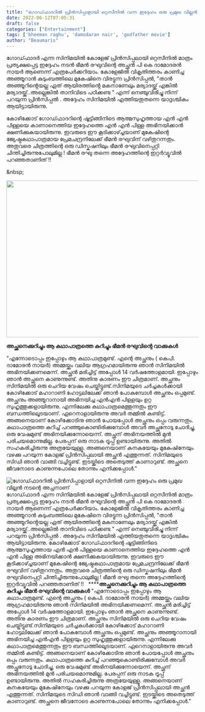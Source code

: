 ```yaml
---
title: "ഗോഡ്ഫാദറിൽ പ്രിൻസിപ്പാളായി ഒറ്റസീനിൽ വന്ന ഇദ്ദേഹം ഒരു പ്രമുഖ വില്ലൻ നടന്റെ അച്ഛനാണ്"
date: 2022-06-12T07:05:31
draft: false
categories: ["Entertainment"]
tags: ['bheeman raghu', 'damodaran nair', 'godfather movie']
author: "Beaumaris"
---
```


ഗോഡ്ഫാദർ എന്ന സിനിമയിൽ കോളേജ്‌ പ്രിൻസിപ്പലായി ഒറ്റസീനിൽ മാത്രം പ്രത്യക്ഷപ്പെട്ട ഇദ്ദേഹം നടൻ ഭീമൻ രഘുവിന്റെ അച്ഛൻ പി കെ ദാമോദരൻ നായർ ആണെന്ന് എത്രപേർക്കറിയാം. കോളേജിൽ വികൃതിത്തരം കാണിച്ച അഞ്ഞൂറാൻ കുടുംബത്തിലെ മുകേഷിനെ വിരട്ടുന്ന പ്രിൻസിപ്പൽ, "താൻ അഞ്ഞൂറിൻ്റെയല്ല ഏത് ആയിരത്തിൻ്റെ മകനാണേലും മര്യാദയ്ക്ക് എങ്കിൽ മര്യാദയ്ക്ക്..അല്ലെങ്കിൽ താനിവിടെ പഠിക്കണ്ട " എന്ന് നെഞ്ചുവിരിച്ചു നിന്ന് പറയുന്ന പ്രിൻസിപ്പൽ . അദ്ദേഹം സിനിമയിൽ എത്തിയതുതന്നെ യാദൃശ്ചികം ആയിട്ടായിരുന്നു.

കോഴിക്കോട്‌ ഗോഡ്ഫാദറിന്റെ ഷൂട്ടിങ്ങിനിടെ ആത്മസുഹൃത്തായ എൻ എൻ പിള്ളയെ കാണാനെത്തിയ ഇദ്ദേഹത്തെ എൻ എൻ പിള്ള അഭിനയിക്കാൻ ക്ഷണിക്കുകയായിരുന്നു. ഇവരുടെ ഈ കൂടിക്കാഴ്ച്ചയാണ്‌ മുകേഷിന്റെ ജ്യേഷ്ഠകഥാപാത്രമായ പ്രേമചന്ദ്രനിലേക്ക്‌ ഭീമൻ രഘുവിന്‌ വഴിതുറന്നതും. അതുവരെ ചിത്രത്തിന്റെ ഒരു ഡിസ്കഷനിലും ഭീമൻ രഘുവിനെപ്പറ്റി ചിന്തിച്ചിരുന്നുപോലുമില്ല ! ഭീമൻ രഘു തന്നെ അദ്ദേഹത്തിന്റെ ഇറ്റർവ്യൂവിൽ പറഞ്ഞതാണിത്‌ !!

&amp;nbsp;

<strong><img class="size-full wp-image-339006 aligncenter" src="https://cdn.boolokam.com/articles/2022/06/qdqdqqddqd.png" alt="" width="784" height="410" /></strong>

<strong>അച്ഛനെക്കുറിച്ചും ആ കഥാപാത്രത്തെ കുറിച്ചും ഭീമൻ രഘുവിന്റെ വാക്കുകൾ</strong>

"എന്നോടൊപ്പം ഇപ്പോഴും ആ കഥാപാത്രമുണ്ട്. എന്റെ അച്ഛനും ( കെപി. ദാമോരൻ നായർ) അമ്മയ്ക്കും വലിയ ആഗ്രഹമായിരുന്നു ഞാൻ സിനിമയിൽ അഭിനയിക്കണമെന്ന്. അച്ഛൻ മരിച്ചിട്ട് അപ്പോൾ 14 വർഷത്തോളമായി. ഇപ്പോഴും ഞാൻ അച്ഛനെ കാണുന്നുണ്ട്. അതിനു കാരണം ഈ ചിത്രമാണ്. അച്ഛനും സിനിമയിൽ ഒരു ചെറിയ വേഷം ചെയ്തിട്ടുണ്ട്.സിനിമയുടെ ചർച്ചകൾക്കായി കോഴിക്കോട് മഹാറാണി ഹോട്ടലിലേക്ക് ഞാൻ പോകുമ്പോൾ‌ അച്ഛനും ഒപ്പമുണ്ട്. അച്ഛനും അഞ്ഞൂറാനായി അഭിനയിച്ച എൻഎൻ പിളളയും ഉറ്റ സുഹൃത്തുക്കളായിരുന്നു. എന്നിലേക്കു കഥാപാത്രമെത്തുന്നതും ഈ ബന്ധത്തിലൂെടയാണ്. ഏറെനാളായിരുന്നു അവർ തമ്മിൽ കണ്ടിട്ട്. അങ്ങനെയാണ് കോഴിക്കോടിനു ഞാൻ പോയപ്പോൾ‌ അച്ഛനും ഒപ്പം വരുന്നതും. കഥാപാത്രത്തെ കുറിച്ച് പറ‍ഞ്ഞുകൊണ്ടിരിക്കുമ്പോൾ അവർ അച്ഛനോടു ചോദിച്ചു, ഒരു വേഷമുണ്ട് അഭിനയിക്കുന്നോയെന്ന്. അച്ഛന് അഭിനയത്തിൽ മുൻ പരിചയമൊന്നുമില്ല. പേരപ്പന് ഒരു നാടക ട്രൂപ്പ് ഉണ്ടായിരുന്നു. അതിൽ സഹകരിച്ചിരുന്നു അത്രയേയുള്ളൂ. അങ്ങനെയാണ് കനകയേയും മുകേഷിനേയും വഴക്കു പ‌റയുന്ന കോളജ് പ്രിൻസിപ്പലായി അച്ഛൻ എത്തുന്നത്. സിനിമയുടെ സിഡി ഞാൻ വാങ്ങി വച്ചിട്ടുണ്ട്. ഇടയ്ക്കിടെ അതെടുത്ത് കാണാറുണ്ട്. അച്ഛനെ ജീവനോടെ കാണുന്നപോലെ തോന്നും എനിക്കപ്പോൾ."


![ഗോഡ്ഫാദറിൽ പ്രിൻസിപ്പാളായി ഒറ്റസീനിൽ വന്ന ഇദ്ദേഹം ഒരു പ്രമുഖ വില്ലൻ നടന്റെ അച്ഛനാണ്](https://cdn.boolokam.com/articles/2022/06/qdqdqqddqd.png)ഗോഡ്ഫാദർ എന്ന സിനിമയിൽ കോളേജ്‌ പ്രിൻസിപ്പലായി ഒറ്റസീനിൽ മാത്രം പ്രത്യക്ഷപ്പെട്ട ഇദ്ദേഹം നടൻ ഭീമൻ രഘുവിന്റെ അച്ഛൻ പി കെ ദാമോദരൻ നായർ ആണെന്ന് എത്രപേർക്കറിയാം. കോളേജിൽ വികൃതിത്തരം കാണിച്ച അഞ്ഞൂറാൻ കുടുംബത്തിലെ മുകേഷിനെ വിരട്ടുന്ന പ്രിൻസിപ്പൽ, "താൻ അഞ്ഞൂറിൻ്റെയല്ല ഏത് ആയിരത്തിൻ്റെ മകനാണേലും മര്യാദയ്ക്ക് എങ്കിൽ മര്യാദയ്ക്ക്..അല്ലെങ്കിൽ താനിവിടെ പഠിക്കണ്ട " എന്ന് നെഞ്ചുവിരിച്ചു നിന്ന് പറയുന്ന പ്രിൻസിപ്പൽ . അദ്ദേഹം സിനിമയിൽ എത്തിയതുതന്നെ യാദൃശ്ചികം ആയിട്ടായിരുന്നു. കോഴിക്കോട്‌ ഗോഡ്ഫാദറിന്റെ ഷൂട്ടിങ്ങിനിടെ ആത്മസുഹൃത്തായ എൻ എൻ പിള്ളയെ കാണാനെത്തിയ ഇദ്ദേഹത്തെ എൻ എൻ പിള്ള അഭിനയിക്കാൻ ക്ഷണിക്കുകയായിരുന്നു. ഇവരുടെ ഈ കൂടിക്കാഴ്ച്ചയാണ്‌ മുകേഷിന്റെ ജ്യേഷ്ഠകഥാപാത്രമായ പ്രേമചന്ദ്രനിലേക്ക്‌ ഭീമൻ രഘുവിന്‌ വഴിതുറന്നതും. അതുവരെ ചിത്രത്തിന്റെ ഒരു ഡിസ്കഷനിലും ഭീമൻ രഘുവിനെപ്പറ്റി ചിന്തിച്ചിരുന്നുപോലുമില്ല ! ഭീമൻ രഘു തന്നെ അദ്ദേഹത്തിന്റെ ഇറ്റർവ്യൂവിൽ പറഞ്ഞതാണിത്‌ !! &nbsp; ******അച്ഛനെക്കുറിച്ചും ആ കഥാപാത്രത്തെ കുറിച്ചും ഭീമൻ രഘുവിന്റെ വാക്കുകൾ** "എന്നോടൊപ്പം ഇപ്പോഴും ആ കഥാപാത്രമുണ്ട്. എന്റെ അച്ഛനും ( കെപി. ദാമോരൻ നായർ) അമ്മയ്ക്കും വലിയ ആഗ്രഹമായിരുന്നു ഞാൻ സിനിമയിൽ അഭിനയിക്കണമെന്ന്. അച്ഛൻ മരിച്ചിട്ട് അപ്പോൾ 14 വർഷത്തോളമായി. ഇപ്പോഴും ഞാൻ അച്ഛനെ കാണുന്നുണ്ട്. അതിനു കാരണം ഈ ചിത്രമാണ്. അച്ഛനും സിനിമയിൽ ഒരു ചെറിയ വേഷം ചെയ്തിട്ടുണ്ട്.സിനിമയുടെ ചർച്ചകൾക്കായി കോഴിക്കോട് മഹാറാണി ഹോട്ടലിലേക്ക് ഞാൻ പോകുമ്പോൾ‌ അച്ഛനും ഒപ്പമുണ്ട്. അച്ഛനും അഞ്ഞൂറാനായി അഭിനയിച്ച എൻഎൻ പിളളയും ഉറ്റ സുഹൃത്തുക്കളായിരുന്നു. എന്നിലേക്കു കഥാപാത്രമെത്തുന്നതും ഈ ബന്ധത്തിലൂെടയാണ്. ഏറെനാളായിരുന്നു അവർ തമ്മിൽ കണ്ടിട്ട്. അങ്ങനെയാണ് കോഴിക്കോടിനു ഞാൻ പോയപ്പോൾ‌ അച്ഛനും ഒപ്പം വരുന്നതും. കഥാപാത്രത്തെ കുറിച്ച് പറ‍ഞ്ഞുകൊണ്ടിരിക്കുമ്പോൾ അവർ അച്ഛനോടു ചോദിച്ചു, ഒരു വേഷമുണ്ട് അഭിനയിക്കുന്നോയെന്ന്. അച്ഛന് അഭിനയത്തിൽ മുൻ പരിചയമൊന്നുമില്ല. പേരപ്പന് ഒരു നാടക ട്രൂപ്പ് ഉണ്ടായിരുന്നു. അതിൽ സഹകരിച്ചിരുന്നു അത്രയേയുള്ളൂ. അങ്ങനെയാണ് കനകയേയും മുകേഷിനേയും വഴക്കു പ‌റയുന്ന കോളജ് പ്രിൻസിപ്പലായി അച്ഛൻ എത്തുന്നത്. സിനിമയുടെ സിഡി ഞാൻ വാങ്ങി വച്ചിട്ടുണ്ട്. ഇടയ്ക്കിടെ അതെടുത്ത് കാണാറുണ്ട്. അച്ഛനെ ജീവനോടെ കാണുന്നപോലെ തോന്നും എനിക്കപ്പോൾ."
